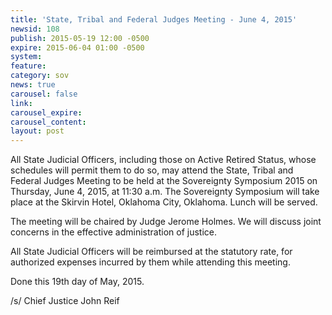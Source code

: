 ```yaml
---
title: 'State, Tribal and Federal Judges Meeting - June 4, 2015'
newsid: 108
publish: 2015-05-19 12:00 -0500
expire: 2015-06-04 01:00 -0500
system: 
feature: 
category: sov
news: true
carousel: false
link: 
carousel_expire: 
carousel_content: 
layout: post
---
```

<p>All State Judicial Officers, including those on Active Retired Status, whose
schedules will permit them to do so, may attend the State, Tribal and Federal Judges
Meeting to be held at the Sovereignty Symposium 2015 on Thursday, June 4, 2015, at
11:30 a.m. The Sovereignty Symposium will take place at the Skirvin Hotel, Oklahoma City,
Oklahoma. Lunch will be served.</p>
<p>The meeting will be chaired by Judge Jerome Holmes. We will discuss joint
concerns in the effective administration of justice.</p>
<p>All State Judicial Officers will be reimbursed at the statutory rate, for authorized
expenses incurred by them while attending this meeting.</p>
<p>Done this 19th day of May, 2015.</p>
<p>/s/ Chief Justice John Reif</p>